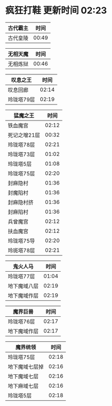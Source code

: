 # 疯狂打鞋 更新时间 02:23

| 古代霸主   | 时间    |
|--------|-------|
| 古代皇陵 | 00:49 |

| 无相天魔   | 时间    |
|--------|-------|
| 无相炼狱 | 00:46 |

| 叹息之王   | 时间    |
|--------|-------|
| 叹息回廊 | 02:14 |
| 玲珑塔79层 | 02:19 |

| 猛魔之王   | 时间    |
|--------|-------|
| 铁血魔宫 | 02:12 |
| 死记之增21层 | 00:32 |
| 玲珑塔78层 | 02:21 |
| 玲珑塔73层 | 01:02 |
| 玲珑塔5层 | 01:08 |
| 玲珑塔75层 | 02:20 |
| 封麻隐村 | 01:36 |
| 封魔陷村 | 01:36 |
| 封麻隐村挤 | 01:36 |
| 封麻陷村 | 01:36 |
| 兵曾魔宫 | 02:12 |
| 扶血魔宫 | 02:12 |
| 玲珑塔75导 | 02:20 |
| 玲斑塔78层 | 02:21 |

| 鬼火人马   | 时间    |
|--------|-------|
| 玲珑塔77层 | 01:04 |
| 地下魔域八层 | 02:19 |
| 地下魔域作层 | 02:19 |

| 魔界巨兽   | 时间    |
|--------|-------|
| 玲珑塔76层 | 02:17 |
| 地下魔域作层 | 02:17 |

| 魔界统领   | 时间    |
|--------|-------|
| 玲珑塔75层 | 02:18 |
| 地下魔域七层掉 | 02:16 |
| 地下魔域七层 | 02:16 |
| 地下麻域七层 | 02:16 |
| 玲珑塔5层 | 02:18 |